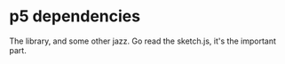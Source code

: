 # p5 dependencies
The library, and some other jazz. Go read the sketch.js, it's the important part.
